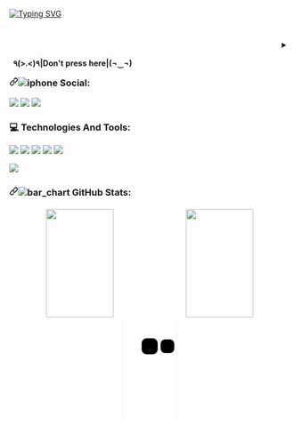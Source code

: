 


<!---
- 👋 Hi, I’m @ErikZFerraz
- 👀 I’m interested in ...
- 🌱 I’m currently learning ...
- 💞️ I’m looking to collaborate on ...
- 📫 How to reach me ...
☢
<img class="emoji" alt="radioactive" height="20" width="20" src="https://emojipedia-us.s3.dualstack.us-west-1.amazonaws.com/thumbs/120/facebook/327/radioactive_2622-fe0f.png" style="max-width: 100%;">

Erikz1313/Erikz1313 is a ✨ special ✨ repository because its `README.md` (this file) appears on your GitHub profile.
You can click the Preview link to take a look at your changes.
<img src="https://readme-typing-svg.herokuapp.com/?color=000000&amp;size=35&amp;center=true&amp;vCenter=true&amp;width=1000&amp;lines=HELLO,+MY+NAME+is+Erik+Zanetti;I'm+22+years+old;I'm+from+Brazil;I'm+Studying+Systems+Development;Be+Welcome!+:%29" style="max-width: 100%;">

<img src="https://readme-typing-svg.herokuapp.com?color=%23B836F7&amp;center=true&amp;vCenter=true&amp;multiline=true&amp;width=500&amp;height=65&amp;lines=HELLO,+MY+NAME+is+Erik+Zanetti;I'm+22+years+old;I'm+from+Brazil;I'm+Studying+Systems+Development;Be+Welcome!" style="max-width: 100%;">

--->
<a href="https://git.io/typing-svg"><img src="http://readme-typing-svg.herokuapp.com?font=Arial&size=40&duration=2500&pause=900&color=006fff&center=true&multiline=true&width=1000&height=135&lines=HELLO,+MY+NAME+is+Erik+Zanetti;I'm+Studying+Systems+Development;Be+Welcome!" alt="Typing SVG" /></a>


<!---<h1 dir="auto"><a id="user-content-earth_americas-hello-world" class="anchor" aria-hidden="true" href="#earth_americas-hello-world"><svg class="octicon octicon-link" viewBox="0 0 16 16" version="1.1" width="16" height="16" aria-hidden="true"><path fill-rule="evenodd" d="M7.775 3.275a.75.75 0 001.06 1.06l1.25-1.25a2 2 0 112.83 2.83l-2.5 2.5a2 2 0 01-2.83 0 .75.75 0 00-1.06 1.06 3.5 3.5 0 004.95 0l2.5-2.5a3.5 3.5 0 00-4.95-4.95l-1.25 1.25zm-4.69 9.64a2 2 0 010-2.83l2.5-2.5a2 2 0 012.83 0 .75.75 0 001.06-1.06 3.5 3.5 0 00-4.95 0l-2.5 2.5a3.5 3.5 0 004.95 4.95l1.25-1.25a.75.75 0 00-1.06-1.06l-1.25 1.25a2 2 0 01-2.83 0z"></path></svg></a><g-emoji class="g-emoji" alias="earth_americas" fallback-src="https://github.githubassets.com/images/icons/emoji/unicode/1f30e.png"><img class="emoji" alt="earth_americas" height="20" width="20" src="https://github.githubassets.com/images/icons/emoji/unicode/1f30e.png"></g-emoji> Hello World!</h1>--->

<h1></h1>

<details align="right">
  <summary> 
    <table align="right">
  <thead >
    <tr>
      <td><b>٩(>.<)٩|Don't press here|(¬‿¬)</b></td>
    </tr>
  </tbody>
</table>
    <!---<h1 style="color: red;">|Don't press here|</h1>--->
 </summary>
  <div dir="auto">
    <p>
    <img class="emoji" alt="new" height="20" width="20" src="https://emojipedia-us.s3.dualstack.us-west-1.amazonaws.com/thumbs/240/apple/237/fire_1f525.png" style="max-width: 100%;">
      <p>
     <!---<p  align="right">|Coding→Brain on fire|</p>--->
  
  <div dir="auto"><a target="_blank" rel="noopener noreferrer" href=https://media.tenor.com/BteVrNkBuxoAAAAi/nothing-xiaohuo.gif><img src=https://media.tenor.com/BteVrNkBuxoAAAAi/nothing-xiaohuo.gif" width="250" align="right" data-animated-image="" data-canonical-src="https://media.tenor.com/BteVrNkBuxoAAAAi/nothing-xiaohuo.gif" style="max-width: 100%;"></a></div>


<div dir="auto">
</div></a></div></details>

      

<h3 dir="auto"><a id="user-content-iphone-social" class="anchor" aria-hidden="true" href="#iphone-social"><svg class="octicon octicon-link" viewBox="0 0 16 16" version="1.1" width="16" height="16" aria-hidden="true"><path fill-rule="evenodd" d="M7.775 3.275a.75.75 0 001.06 1.06l1.25-1.25a2 2 0 112.83 2.83l-2.5 2.5a2 2 0 01-2.83 0 .75.75 0 00-1.06 1.06 3.5 3.5 0 004.95 0l2.5-2.5a3.5 3.5 0 00-4.95-4.95l-1.25 1.25zm-4.69 9.64a2 2 0 010-2.83l2.5-2.5a2 2 0 012.83 0 .75.75 0 001.06-1.06 3.5 3.5 0 00-4.95 0l-2.5 2.5a3.5 3.5 0 004.95 4.95l1.25-1.25a.75.75 0 00-1.06-1.06l-1.25 1.25a2 2 0 01-2.83 0z"></path></svg></a><g-emoji class="g-emoji" alias="iphone" fallback-src="https://github.githubassets.com/images/icons/emoji/unicode/1f4f1.png"><img class="emoji" alt="iphone" height="20" width="20" src="https://github.githubassets.com/images/icons/emoji/unicode/1f4f1.png"></g-emoji> Social:</h3>
<p dir="auto">
    <a href="https://www.linkedin.com/in/erik-zanetti-ferraz-09895a180/" rel="nofollow"><img src="https://camo.githubusercontent.com/031e90a8dd895c33dd5260b76e2792f8504f9d6ac5645d12329f179581e5d3b3/68747470733a2f2f696d672e736869656c64732e696f2f62616467652f4c696e6b6564496e2d3135313531353f7374796c653d666f722d7468652d6261646765266c6f676f3d6c696e6b6564696e266c6f676f436f6c6f723d344237304631" data-canonical-src="https://img.shields.io/badge/LinkedIn-151515?style=for-the-badge&amp;logo=linkedin&amp;logoColor=4B70F1" style="max-width: 100%;"></a> 
    <!---<a href="https://www.instagram.com/erikzanetti7/" rel="nofollow"><img src="https://camo.githubusercontent.com/6853888dae4de8ce1f64bd97a92dd2eabb45cc655ee6617b92a29f1fb9ea7b4e/68747470733a2f2f696d672e736869656c64732e696f2f62616467652f496e7374616772616d2d3135313531353f7374796c653d666f722d7468652d6261646765266c6f676f3d696e7374616772616d266c6f676f436f6c6f723d344237304631" data-canonical-src="https://img.shields.io/badge/Instagram-151515?style=for-the-badge&amp;logo=instagram&amp;logoColor=4B70F1" style="max-width: 100%;"></a>---> 
    <a href="https://mail.google.com/mail/u/0/?fs=1&amp;to=erikzanetti13@gmail.com&amp;su=&amp;body=&amp;bcc=&amp;tf=cm" rel="nofollow"><img src="https://camo.githubusercontent.com/638b88798d2c3ec52ac7103cdd59ce27fbba872781e823929a39d25b9f7335b4/68747470733a2f2f696d672e736869656c64732e696f2f62616467652f476d61696c2d3135313531353f7374796c653d666f722d7468652d6261646765266c6f676f3d676d61696c266c6f676f436f6c6f723d344237304631" data-canonical-src="https://img.shields.io/badge/Gmail-151515?style=for-the-badge&amp;logo=gmail&amp;logoColor=4B70F1" style="max-width: 100%;"></a> 
    <a href="https://discord.com/users/750842234819313704" rel="nofollow"><img src="https://camo.githubusercontent.com/dce77efb7f97ff2f48d09aaee0a35ef7a08a1394e3cb8315ae814895ef5d706f/68747470733a2f2f696d672e736869656c64732e696f2f62616467652f446973636f72642d3135313531353f7374796c653d666f722d7468652d6261646765266c6f676f3d646973636f7264266c6f676f436f6c6f723d344237304631" data-canonical-src="https://img.shields.io/badge/Discord-151515?style=for-the-badge&amp;logo=discord&amp;logoColor=4B70F1" style="max-width: 100%;"></a> 
</p>
<h3 dir="auto"><src="https://github.githubassets.com/images/icons/emoji/unicode/1f4bb.png">💻</g-emoji> Technologies And Tools:</h3>
<p dir="auto">
<img src="https://camo.githubusercontent.com/eb41f0e9599288667365f7c832c09f5ca044c67f3b1517e91ef02eb9fcc0bb4c/68747470733a2f2f696d672e736869656c64732e696f2f62616467652f48544d4c352d3135313531353f7374796c653d666f722d7468652d6261646765266c6f676f3d68746d6c35266c6f676f436f6c6f723d344237304631" data-canonical-src="https://img.shields.io/badge/HTML5-151515?style=for-the-badge&amp;logo=html5&amp;logoColor=4B70F1" style="max-width: 100%;"></a> 
<img src="https://camo.githubusercontent.com/447735d6800ed3af3cdc10f04bc78ef701d3a24c0a828ccc36186bd8fc82ab3b/68747470733a2f2f696d672e736869656c64732e696f2f62616467652f435353332d3135313531353f7374796c653d666f722d7468652d6261646765266c6f676f3d63737333266c6f676f436f6c6f723d344237304631" data-canonical-src="https://img.shields.io/badge/CSS3-151515?style=for-the-badge&amp;logo=css3&amp;logoColor=4B70F1" style="max-width: 100%;"></a> 
<img src="https://camo.githubusercontent.com/1c111c5689790d9e34cbf362ee92cbfec3c95f1dcce00ccbe755eeb96459fe1d/68747470733a2f2f696d672e736869656c64732e696f2f62616467652f507974686f6e2d3135313531353f7374796c653d666f722d7468652d6261646765266c6f676f3d707974686f6e266c6f676f436f6c6f723d344237304631" data-canonical-src="https://img.shields.io/badge/Python-151515?style=for-the-badge&amp;logo=python&amp;logoColor=4B70F1" style="max-width: 100%;"></a> 
<img src="https://camo.githubusercontent.com/47eb1976697ec5539409675f08ea9dc072b4a5c48292952b0d8585bb984cf218/68747470733a2f2f696d672e736869656c64732e696f2f62616467652f466c61736b2d3135313531353f7374796c653d666f722d7468652d6261646765266c6f676f3d666c61736b266c6f676f436f6c6f723d344237304631" data-canonical-src="https://img.shields.io/badge/Flask-151515?style=for-the-badge&amp;logo=flask&amp;logoColor=4B70F1" style="max-width: 100%;"></a> 
    <!---<img src="https://camo.githubusercontent.com/5f791f8ca44b777898821ac226f0237aeb483325e05ffa1958c09cca3b2d8de4/68747470733a2f2f696d672e736869656c64732e696f2f62616467652f432d3135313531353f7374796c653d666f722d7468652d6261646765266c6f676f3d63266c6f676f436f6c6f723d344237304631" data-canonical-src="https://img.shields.io/badge/C-151515?style=for-the-badge&amp;logo=c&amp;logoColor=4B70F1" style="max-width: 100%;"></a>---> 
<img src="https://camo.githubusercontent.com/d3c39021b5c0e99a42c6a496f3cc690349b1a8675125dbb111a243d9501f771d/68747470733a2f2f696d672e736869656c64732e696f2f62616467652f4a6176615363726970742d3135313531353f7374796c653d666f722d7468652d6261646765266c6f676f3d6a617661736372697074266c6f676f436f6c6f723d344237304631" data-canonical-src="https://img.shields.io/badge/JavaScript-151515?style=for-the-badge&amp;logo=javascript&amp;logoColor=4B70F1" style="max-width: 100%;"></a> 
    <!---<img src="https://camo.githubusercontent.com/b79d4221f5fd69ab348a07c1780e3a11fa2b0aa74df5a4925572f5a9ca766551/68747470733a2f2f696d672e736869656c64732e696f2f62616467652f547970655363726970742d3135313531353f7374796c653d666f722d7468652d6261646765266c6f676f3d74797065736372697074266c6f676f436f6c6f723d344237304631" data-canonical-src="https://img.shields.io/badge/TypeScript-151515?style=for-the-badge&amp;logo=typescript&amp;logoColor=4B70F1" style="max-width: 100%;"></a>---> 
    <!---<img src="https://camo.githubusercontent.com/2ebe1a02d223d93bdbc56892fd096a33e8bb090193659f84e3c55a1f0e068c95/68747470733a2f2f696d672e736869656c64732e696f2f62616467652f52656163742d3135313531353f7374796c653d666f722d7468652d6261646765266c6f676f3d7265616374266c6f676f436f6c6f723d344237304631" data-canonical-src="https://img.shields.io/badge/React-151515?style=for-the-badge&amp;logo=react&amp;logoColor=4B70F1" style="max-width: 100%;"></a>---> 
    <!---<img src="https://camo.githubusercontent.com/d4c1721459e69b2fb4e2c7dedeba9f20b5b60820454c7f6264252b1f0a408442/68747470733a2f2f696d672e736869656c64732e696f2f62616467652f4e6f64652e6a732d3135313531353f7374796c653d666f722d7468652d6261646765266c6f676f3d6e6f6465646f746a73266c6f676f436f6c6f723d344237304631" data-canonical-src="https://img.shields.io/badge/Node.js-151515?style=for-the-badge&amp;logo=nodedotjs&amp;logoColor=4B70F1" style="max-width: 100%;"></a>--->     
    <!---<img src="https://camo.githubusercontent.com/728cce2fad16f2b3c58b2c58c3e449a546568a40e0f75eacda5df5a04acaea21/68747470733a2f2f696d672e736869656c64732e696f2f62616467652f4f7261636c652d3135313531353f7374796c653d666f722d7468652d6261646765266c6f676f3d6f7261636c65266c6f676f436f6c6f723d344237304631" data-canonical-src="https://img.shields.io/badge/Oracle-151515?style=for-the-badge&amp;logo=oracle&amp;logoColor=4B70F1" style="max-width: 100%;"></a>---> 

<img src="https://camo.githubusercontent.com/b8076cdcdc55eacfa5bf9843be98769972cf27755c3b180d5854158b88c7778f/68747470733a2f2f696d672e736869656c64732e696f2f62616467652f4d7953514c2d3135313531353f7374796c653d666f722d7468652d6261646765266c6f676f3d6d7973716c266c6f676f436f6c6f723d344237304631" data-canonical-src="https://img.shields.io/badge/MySQL-151515?style=for-the-badge&amp;logo=mysql&amp;logoColor=4B70F1" style="max-width: 100%;"></a> 

</p>
<div>
<h3 dir="auto"><a id="user-content-bar_chart-github-stats--" class="anchor" aria-hidden="true" href="#bar_chart-github-stats--"><svg class="octicon octicon-link" viewBox="0 0 16 16" version="1.1" width="16" height="16" aria-hidden="true"><path fill-rule="evenodd" d="M7.775 3.275a.75.75 0 001.06 1.06l1.25-1.25a2 2 0 112.83 2.83l-2.5 2.5a2 2 0 01-2.83 0 .75.75 0 00-1.06 1.06 3.5 3.5 0 004.95 0l2.5-2.5a3.5 3.5 0 00-4.95-4.95l-1.25 1.25zm-4.69 9.64a2 2 0 010-2.83l2.5-2.5a2 2 0 012.83 0 .75.75 0 001.06-1.06 3.5 3.5 0 00-4.95 0l-2.5 2.5a3.5 3.5 0 004.95 4.95l1.25-1.25a.75.75 0 00-1.06-1.06l-1.25 1.25a2 2 0 01-2.83 0z"></path></svg></a><g-emoji class="g-emoji" alias="bar_chart" fallback-src="https://github.githubassets.com/images/icons/emoji/unicode/1f4ca.png"><img class="emoji" alt="bar_chart" height="20" width="20" src="https://github.githubassets.com/images/icons/emoji/unicode/1f4ca.png"></g-emoji> GitHub Stats:
<div dir="auto"><br>

<div align="center" dir="auto">
<img width="49%" height="195px" src="https://github-readme-stats.vercel.app/api?username=ErikZFerraz&amp;show_icons=true&amp;theme=dark" style="max-width: 100%;">
<img width="49%" height="195px" src="https://github-readme-stats.vercel.app/api/top-langs/?username=ErikZFerraz&amp;layout=compact&amp;theme=dark" style="max-width: 100%;">
</div>
<div align="center" dir="auto">
<!---<img src="https://activity-graph.herokuapp.com/graph?username=ErikZFerraz&amp;theme=xcode" style="max-width: 100%;">--->
<a target="_blank" rel="noopener noreferrer" href="https://github.com/ErikZFerraz/ErikZFerraz/blob/output/github-contribution-grid-snake.svg"><img src="https://github.com/ErikZFerraz/ErikZFerraz/raw/output/github-contribution-grid-snake.svg" alt="Snake animation" style="max-width: 100%;"></a>
</div>
